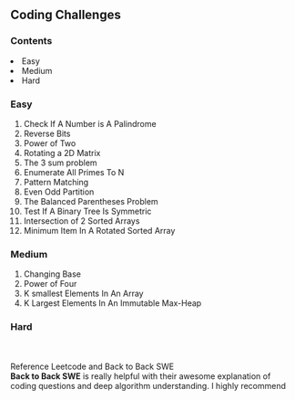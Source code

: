 ## <b>Coding Challenges</b>
### <b>Contents</b>
<li> Easy </li>
<li> Medium</li>
<li> Hard</li>

### <b>Easy</b>
 <ol>
 <li>Check If A Number is A Palindrome</li>
 <li>Reverse Bits</li>
 <li>Power of Two</li>
 <li> Rotating a 2D Matrix</li>
 <li> The 3 sum problem </li>
 <li>Enumerate All Primes To N</li>
 <li>Pattern Matching</li>
 <li>Even Odd Partition</li>
 <li>The Balanced Parentheses Problem</li>
 <li>Test If A Binary Tree Is Symmetric</li>
 <li>Intersection of 2 Sorted Arrays</li>
 <li> Minimum Item In A Rotated Sorted Array</li>
 </ol>
 
### <b>Medium</b>
<ol>
 <li>Changing Base</li>
 <li>Power of Four</li>
 <li>K smallest Elements In An Array</li>
 <li>K Largest Elements In An Immutable Max-Heap</li>
 </ol>
 
### <b>Hard</b>


<br><br>
Reference Leetcode and Back to Back SWE<br><b>Back to Back SWE</b> is really helpful with their awesome explanation of coding questions and deep algorithm understanding. I highly recommend


